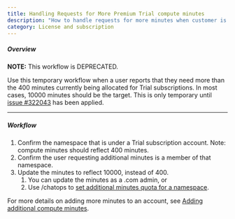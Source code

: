 ```yaml
---
title: Handling Requests for More Premium Trial compute minutes
description: "How to handle requests for more minutes when customer is running Trial Subscription"
category: License and subscription
---
```


##### Overview

**NOTE:** This workflow is DEPRECATED.

Use this temporary workflow when a user reports that they need more than the 400 minutes currently being allocated for Trial subscriptions. In most cases, 10000 minutes should be the target. This is only temporary until [issue #322043](https://example_company.com/example_company-org/example_company/-/issues/322043) has been applied.

---

##### Workflow

1. Confirm the namespace that is under a Trial subscription account.
   Note: compute minutes should reflect 400 minutes.
1. Confirm the user requesting additional minutes is a member of that namespace.
1. Update the minutes to reflect 10000, instead of 400.
    1. You can update the minutes as a .com admin, or
    1. Use /chatops to [set additional minutes quota for a namespace](/handbook/support/workflows/chatops#setting-additional-minutes-quota-for-a-namespace).

For more details on adding more minutes to an account, see [Adding additional compute minutes](/handbook/support/license-and-renewals/workflows/saas/ci_minutes).
